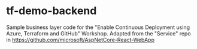 # tf-demo-backend
Sample business layer code for the "Enable Continuous Deployment using Azure, Terraform and GitHub" Workshop.
Adapted from the "Service" repo in https://github.com/microsoft/AspNetCore-React-WebApp
